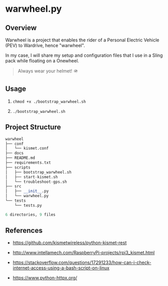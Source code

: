 # warwheel.py

## Overview

Warwheel is a project that enables the rider of a Personal Electric Vehicle (PEV) to Wardrive, hence "warwheel".

In my case, I will share my setup and configuration files that I use in a Sling pack while floating on a Onewheel.

> Always wear your helmet! 🪖

## Usage

1. `chmod +x ./bootstrap_warwheel.sh`

1. `./bootstrap_warwheel.sh`

## Project Structure

```python
warwheel
├── conf
│   └── kismet.conf
├── docs
├── README.md
├── requirements.txt
├── scripts
│   ├── bootstrap_warwheel.sh
│   ├── start-kismet.sh
│   └── troubleshoot-gps.sh
├── src
│   ├── __init__.py
│   └── warwheel.py
└── tests
    └── tests.py

6 directories, 9 files
```

## References

- https://github.com/kismetwireless/python-kismet-rest

- http://www.intellamech.com/RaspberryPi-projects/rpi3_kismet.html

- https://stackoverflow.com/questions/17291233/how-can-i-check-internet-access-using-a-bash-script-on-linux

- https://www.python-httpx.org/
